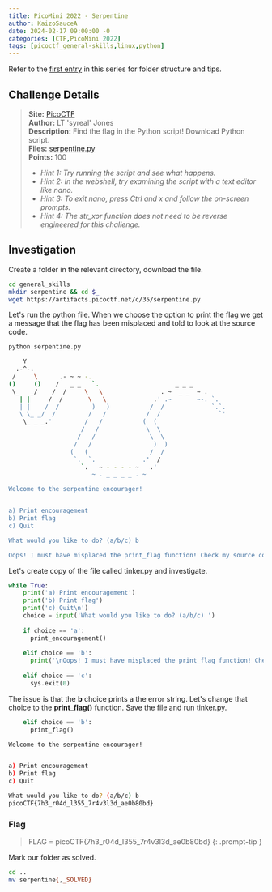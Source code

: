 ```yaml
---
title: PicoMini 2022 - Serpentine
author: KaizoSauceA
date: 2024-02-17 09:00:00 -0
categories: [CTF,PicoMini 2022]
tags: [picoctf_general-skills,linux,python]
---
```


Refer to the [first entry](../picoctf2021-obedient_cat) in this series for folder structure and tips.

## Challenge Details

> **Site:** [PicoCTF](https://play.picoctf.org/)  
> **Author:** LT 'syreal' Jones  
> **Description:** Find the flag in the Python script! Download Python script.   
> **Files:** [serpentine.py](https://artifacts.picoctf.net/c/35/serpentine.py)  
> **Points:** 100  
> * *Hint 1: Try running the script and see what happens.*  
> * *Hint 2: In the webshell, try examining the script with a text editor like nano.*  
> * *Hint 3: To exit nano, press Ctrl and x and follow the on-screen prompts.*
> * *Hint 4: The str_xor function does not need to be reverse engineered for this challenge.*

## Investigation

Create a folder in the relevant directory, download the file.

```bash
cd general_skills
mkdir serpentine && cd $_
wget https://artifacts.picoctf.net/c/35/serpentine.py
```

Let's run the python file. When we choose the option to print the flag we get a message that the flag has been misplaced and told to look at the source code.

```bash
python serpentine.py                                                                                                                 

    Y
  .-^-.
 /     \      .- ~ ~ -.
()     ()    /   _ _   `.                     _ _ _
 \_   _/    /  /     \   \                . ~  _ _  ~ .
   | |     /  /       \   \             .' .~       ~-. `.
   | |    /  /         )   )           /  /             `.`.
   \ \_ _/  /         /   /           /  /                `'
    \_ _ _.'         /   /           (  (
                    /   /             \  \
                   /   /               \  \
                  /   /                 )  )
                 (   (                 /  /
                  `.  `.             .'  /
                    `.   ~ - - - - ~   .'
                       ~ . _ _ _ _ . ~

Welcome to the serpentine encourager!


a) Print encouragement
b) Print flag
c) Quit

What would you like to do? (a/b/c) b

Oops! I must have misplaced the print_flag function! Check my source code!
```

Let's create copy of the file called tinker.py and investigate.

```python
while True:
    print('a) Print encouragement')
    print('b) Print flag')
    print('c) Quit\n')
    choice = input('What would you like to do? (a/b/c) ')
    
    if choice == 'a':
      print_encouragement()
      
    elif choice == 'b':
      print('\nOops! I must have misplaced the print_flag function! Check my source code!\n\n')
      
    elif choice == 'c':
      sys.exit(0)
```

The issue is that the **b** choice prints a the error string. Let's change that choice to the **print_flag()** function. Save the file and run tinker.py.

```python
    elif choice == 'b':
      print_flag()
```

```bash
Welcome to the serpentine encourager!


a) Print encouragement
b) Print flag
c) Quit

What would you like to do? (a/b/c) b
picoCTF{7h3_r04d_l355_7r4v3l3d_ae0b80bd}
```

### Flag

> FLAG = picoCTF{7h3_r04d_l355_7r4v3l3d_ae0b80bd}
{: .prompt-tip }

Mark our folder as solved.

```bash
cd ..
mv serpentine{,_SOLVED}
```